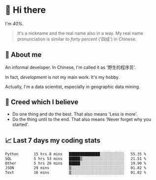 # 👋 Hi there

I'm *40%*.

> It's a nickname and the real name also in a way.
> My real name pronunciation is similar to *forty percent* ('四成') in Chinese.

## :speech_balloon: About me

An informal developer. In Chinese, I'm called it as '野生的程序员'.

In fact, _development_ is not my main work. It's my hobby.

Actually, I'm a data scientist, especially in geographic data mining.

## :see_no_evil: Creed which I believe

- Do one thing and do the best. That also means 'Less is more'.
- Do the thing until to the end. That also means 'Never forget why you started'.

## :chart_with_upwards_trend: Last 7 days my coding stats

<!--START_SECTION:waka-->

```txt
Python       15 hrs 8 mins   ██████████████░░░░░░░░░░░   55.35 %
SQL          5 hrs 53 mins   █████▒░░░░░░░░░░░░░░░░░░░   21.51 %
Other        5 hrs 26 mins   █████░░░░░░░░░░░░░░░░░░░░   19.90 %
JSON         29 mins         ▒░░░░░░░░░░░░░░░░░░░░░░░░   01.82 %
Text         16 mins         ▒░░░░░░░░░░░░░░░░░░░░░░░░   01.02 %
```

<!--END_SECTION:waka-->
